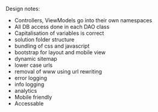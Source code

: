 ﻿Design notes:

* Controllers, ViewModels go into their own namespaces
* All DB access done in each DAO class
* Capitalisation of variables is correct
* solution folder structure
* bundling of css and javascript
* bootstrap for layout and mobile view
* dynamic sitemap
* lower case urls
* removal of www using url rewriting
* error logging
* info logging
* analytics
* Mobile friendly
* Accessable

